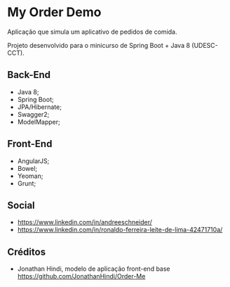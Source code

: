 # My Order Demo

Aplicação que simula um aplicativo de pedidos de comida.

Projeto desenvolvido para o minicurso de Spring Boot + Java 8 (UDESC-CCT).

## Back-End
- Java 8;
- Spring Boot;
- JPA/Hibernate;
- Swagger2;
- ModelMapper;

## Front-End
- AngularJS;
- Bowel;
- Yeoman;
- Grunt;

## Social
* https://www.linkedin.com/in/andreeschneider/
* https://www.linkedin.com/in/ronaldo-ferreira-leite-de-lima-42471710a/

## Créditos
* Jonathan Hindi, modelo de aplicação front-end base
https://github.com/JonathanHindi/Order-Me
